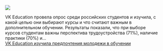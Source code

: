 <!--2025-03-27 11:38:03-->
<div class="yb">
  <div class="rss smaller1 habr"><img src="https://habrastorage.org/getpro/habr/upload_files/9bc/1a8/627/9bc1a86274a4eb42445609f8f12b3e52.png" /><p>VK Education провела опрос среди российских студентов и изучила, с какой целью они выбирают курсы и что считают важным в дополнительном обучении. Результаты показали, что при выборе курсов студентам важны перспектива трудоустройства (71%), наличие практики (70%) и... <br><a class="light" href="https://habr.com/ru/companies/vk/news/894960/?utm_source=habrahabr&utm_medium=rss&utm_campaign=894960">VK Education изучила предпочтения молодежи в обучении</a></div>
</div>
